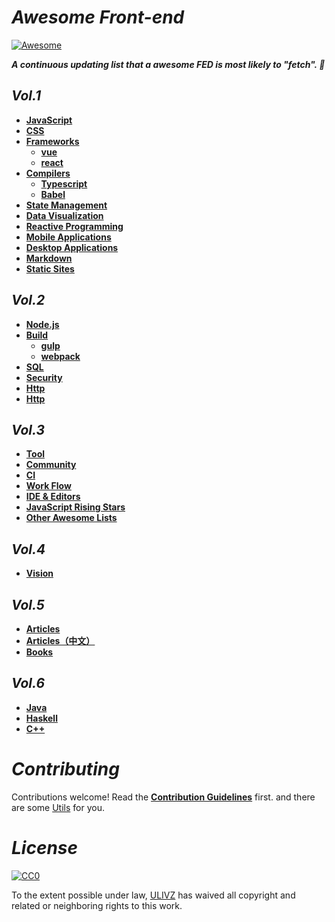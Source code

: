# _Awesome Front-end_

[![Awesome](https://cdn.rawgit.com/sindresorhus/awesome/d7305f38d29fed78fa85652e3a63e154dd8e8829/media/badge.svg)](https://github.com/ulivz/awesome-front-end)

_**A continuous updating list that a awesome FED is most likely to "fetch". 🍻**_

## _Vol.1_

- [**JavaScript**](src/vol-1/javascript.md)
- [**CSS**](src/vol-1/css.md)
- [**Frameworks**](src/vol-1/frameworks.md)
  - [**vue**](src/vol-1/vue.md)
  - [**react**](src/vol-1/react.md)
- [**Compilers**](src/vol-1/compilers.md)
  - [**Typescript**](src/vol-1/typescript.md)
  - [**Babel**](src/vol-1/babel.md)
- [**State Management**](src/vol-1/state-management.md)
- [**Data Visualization**](src/vol-1/data-visualization.md)
- [**Reactive Programming**](src/vol-1/reactive-programming.md)
- [**Mobile Applications**](src/vol-1/mobile.md)
- [**Desktop Applications**](src/vol-1/desktop.md)
- [**Markdown**](src/vol-1/markdown.md)
- [**Static Sites**](src/vol-1/static-sites.md)


## _Vol.2_

- [**Node.js**](src/vol-2/nodejs.md)
- [**Build**](src/vol-2/build.md)
  - [**gulp**](src/vol-2/gulp.md)
  - [**webpack**](src/vol-2/webpack.md)
- [**SQL**](src/vol-2/sql.md)
- [**Security**](src/vol-2/security.md)
- [**Http**](src/vol-2/http.md)
- [**Http**](src/vol-2/linux.md)


## _Vol.3_

- [**Tool**](src/vol-3/tool.md)
- [**Community**](src/vol-3/community.md)
- [**CI**](src/vol-3/ci.md)
- [**Work Flow**](src/vol-3/work-flow.md)
- [**IDE & Editors**](src/vol-3/ide.md)
- [**JavaScript Rising Stars**](src/vol-3/ristingstars.md)
- [**Other Awesome Lists**](src/vol-3/other-awesome-lists.md)


## _Vol.4_

- [**Vision**](src/vol-4/vision.md)


## _Vol.5_

- [**Articles**](src/vol-5/articles-en_US.md)
- [**Articles（中文）**](src/vol-5/articles-zh_CN.md)
- [**Books**](src/vol-5/book.md)


## _Vol.6_

- [**Java**](src/vol-6/java.md)
- [**Haskell**](src/vol-6/haskell.md)
- [**C++**](src/vol-6/Cpp.md)


# _Contributing_

Contributions welcome! Read the [**Contribution Guidelines**](.github/CONTRIBUTING.md) first. and there are some [Utils](.github/UTILS.md) for you.


# _License_

[![CC0](http://i.creativecommons.org/p/zero/1.0/88x31.png)](http://creativecommons.org/publicdomain/zero/1.0/)

To the extent possible under law, [ULIVZ](https://github.com/ulivz) has waived all copyright and related or neighboring rights to this work.
